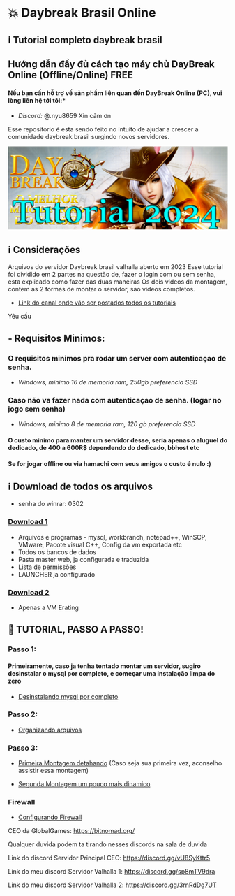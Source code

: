 # 💥 Daybreak Brasil Online
## ℹ️ Tutorial completo daybreak brasil
##  Hướng dẫn đầy đủ cách tạo máy chủ DayBreak Online (Offline/Online) FREE
#### Nếu bạn cần hỗ trợ về sản phẩm liên quan đến DayBreak Online (PC), vui lòng liên hệ tới tôi:*
- *Discord:*  @.nyu8659 
Xin cảm ơn

Esse repositorio é esta sendo feito no intuito de ajudar a crescer a comunidade daybreak brasil surgindo novos servidores.

![image](https://github.com/Ronisilvadev/Daybreak-Montando-Servidor/blob/main/264192194-c67e4032-a153-419c-9692-4dfb16855ed0.png)

## ℹ️ Considerações
Arquivos do servidor Daybreak brasil valhalla aberto em 2023
Esse tutorial foi dividido em 2 partes na questão de, fazer o login com ou sem senha, esta explicado como fazer das duas maneiras
Os dois videos da montagem, contem as 2 formas de montar o servidor, sao videos completos.

- [Link do canal onde vão ser postados todos os tutoriais](https://www.youtube.com/@DaybreakBrasilOnlineTutorial)

Yêu cầu

## - Requisitos Minimos:

### O requisitos minimos pra rodar um server com autenticaçao de senha.

- *Windows,  minimo 16 de memoria ram, 250gb preferencia SSD*

### Caso não va fazer nada com autenticaçao de senha. (logar no jogo sem senha)

- *Windows,  minimo 8 de memoria ram, 120 gb preferencia SSD*

#### O custo minimo para manter um servidor desse, seria apenas o aluguel do dedicado, de 400 a 600R$ dependendo do dedicado, bbhost etc
#### Se for jogar offline ou via hamachi com seus amigos o custo é nulo :)

## ℹ️ Download de todos os arquivos 

  - senha do winrar: 0302

### [Download 1](https://www.mediafire.com/file/5ukibcvktsn7y76/daybreak_brasil_servidor_parte_2.rar/file) 

 - Arquivos e programas - mysql, workbranch, notepad++, WinSCP, VMware, Pacote visual C++, Config da vm exportada etc 
 - Todos os bancos de dados
 - Pasta master web, ja configurada e traduzida
 - Lista de permissões 
 - LAUNCHER ja configurado 

### [Download 2](https://www.mediafire.com/file/6lypobmvk3osybd/daybreak_brasil_servidor_parte_1.rar/file) 
- Apenas a VM Erating


## 📝 TUTORIAL, PASSO A PASSO!

### Passo 1:

#### Primeiramente, caso ja tenha tentado montar um servidor, sugiro desinstalar o mysql por completo, e começar uma instalação limpa do zero

- [Desinstalando mysql por completo](https://www.youtube.com/watch?v=JRktM3Qc37g&t=90s)

### Passo 2:

- [Organizando arquivos](https://youtu.be/3p8T25Tkrqw)

### Passo 3:

- [Primeira Montagem detahando](https://youtu.be/Ug1bAVg5Iv8) (Caso seja sua primeira vez, aconselho assistir essa montagem)

- [Segunda Montagem um pouco mais dinamico](https://youtu.be/-M86TzehUuo)

### Firewall

- [Configurando Firewall](https://youtu.be/cb3i_DPfrmQ)

CEO da GlobalGames:
https://bitnomad.org/


Qualquer duvida podem ta tirando nesses discords na sala de duvida

Link do discord Servidor Principal CEO: https://discord.gg/vU8SyKttr5

Link do meu discord Servidor Valhalla 1: https://discord.gg/sp8mTV9dra

Link do meu discord Servidor Valhalla 2: https://discord.gg/3rnRdDg7UT




